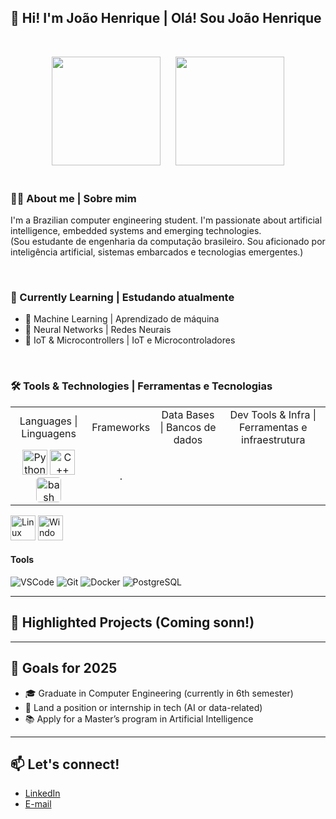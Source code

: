 
## 👋 Hi! I'm João Henrique | Olá! Sou João Henrique 


&nbsp;
<div align="center">
    <img height="174" src="https://github-readme-stats.vercel.app/api?username=joaohgp-dev&show_icons=true&theme=gotham&hide_border=true" />
      &nbsp;&nbsp;&nbsp;&nbsp;
    <img height="174" src="https://github-readme-stats.vercel.app/api/top-langs/?username=joaohgp-dev&size_weight=0.5&count_weight=0.5&theme=gotham&layout=compact&card_width=320&hide_border=true" />
</div>
&nbsp;

### 👨‍💻 About me | Sobre mim

I'm a Brazilian computer engineering student. I'm passionate about artificial intelligence, embedded systems and emerging technologies.  
(Sou estudante de engenharia da computação brasileiro. Sou aficionado por inteligência artificial, sistemas embarcados e tecnologias emergentes.)

&nbsp;

### 🌱 Currently Learning | Estudando atualmente

- 🤖 Machine Learning | Aprendizado de máquina
- 🧠 Neural Networks | Redes Neurais
- 🔌 IoT & Microcontrollers | IoT e Microcontroladores

&nbsp;

### 🛠️ Tools & Technologies | Ferramentas e Tecnologias

<table>
    <tr align="center">
        <td>
        Languages | Linguagens    
        </td>
        <td>
        Frameworks 
        </td>
        <td>
        Data Bases | Bancos de dados 
        </td>
        <td>
        Dev Tools & Infra | Ferramentas e infraestrutura
        </td>
    </tr>
    <tr align="center">
        <td>
            <img alt="Python" height="40" src="https://devicon-website.vercel.app/api/python/original.svg" />
            <img alt="C++" height="40" src="https://devicon-website.vercel.app/api/cplusplus/original.svg" />
            <img alt="bash" height="40" src="https://cdn.jsdelivr.net/gh/devicons/devicon@latest/icons/bash/bash-original.svg" style="border-radius: 5px"/>
        </td>
        <td>
        . 
        </td>
    </tr>
</table>


<img alt="Linux" height="40" src="https://devicon-website.vercel.app/api/linux/original.svg"></img>
<img alt="Windows" height="40" src="https://devicon-website.vercel.app/api/windows8/original.svg"></img>

#### Tools
![VSCode](https://img.shields.io/badge/VSCode-007ACC?style=flat&logo=visualstudiocode&logoColor=white)
![Git](https://img.shields.io/badge/Git-F05032?style=flat&logo=git&logoColor=white)
![Docker](https://img.shields.io/badge/Docker-2496ED?style=flat&logo=docker&logoColor=white)
![PostgreSQL](https://img.shields.io/badge/PostgreSQL-336791?style=flat&logo=postgresql&logoColor=white)

---

## 📌 Highlighted Projects (Coming sonn!)

---

## 🎯 Goals for 2025

- 🎓 Graduate in Computer Engineering (currently in 6th semester)
- 💼 Land a position or internship in tech (AI or data-related)
- 📚 Apply for a Master’s program in Artificial Intelligence

---

## 📫 Let's connect!

- [LinkedIn](https://linkedin.com/in/joao-henrique-gomes-pereira-07921831b)
- [E-mail](mailto:joaohgpereira@gmail.com)
